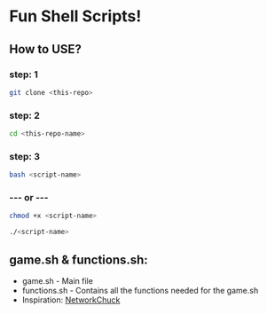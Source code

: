 # Fun Shell Scripts!

## How to USE?

### step: 1
```sh
git clone <this-repo>
```
### step: 2
```sh
cd <this-repo-name>
```

### step: 3
```sh
bash <script-name>
```

### --- or ---

```sh
chmod +x <script-name>
```

```sh
./<script-name>
```
 
## game.sh & functions.sh:
  * game.sh - Main file
  * functions.sh - Contains all the functions needed for the game.sh
  * Inspiration: [NetworkChuck](https://www.youtube.com/watch?v=Fq6gqi9Ubog)
